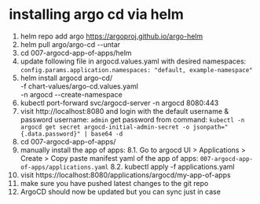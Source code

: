 # installing argo cd via helm

1. helm repo add argo https://argoproj.github.io/argo-helm
2. helm pull argo/argo-cd --untar 
3. cd 007-argocd-app-of-apps/helm
4. update  following file in argocd.values.yaml with desired namespaces:
  `config.params.application.namespaces: "default, example-namespace"`
5. helm install argocd argo-cd/ \
    -f chart-values/argo-cd.values.yaml \
    -n argocd --create-namespace
6. kubectl port-forward svc/argocd-server -n argocd 8080:443
7. visit http://localhost:8080 and login with the default username & password
    username: `admin`
    get password from command: `kubectl -n argocd get secret argocd-initial-admin-secret -o jsonpath="{.data.password}" | base64 -d`
8. cd 007-argocd-app-of-apps/
9. manually install the app of apps:
    8.1. Go to argocd UI >  Applications > Create > Copy paste manifest yaml of the app of apps: `007-argocd-app-of-apps/applications.yaml`
    8.2. kubectl apply -f applications.yaml 
10. visit https://localhost:8080/applications/argocd/my-app-of-apps
11. make sure you have pushed latest changes to the git repo
12. ArgoCD should now be updated but you can sync just in case

